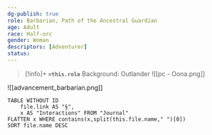 ```yaml
---
dg-publish: true
role: Barbarian, Path of the Ancestral Guardian
age: Adult
race: Half-orc
gender: Woman
descriptors: [Adventurer]
status: 
---
```


> [!info]+
> **`=this.role`**
> Background: Outlander
>![[pc - Oona.png]]

![[advancement_barbarian.png]]

```dataview
TABLE WITHOUT ID
	file.link AS "§", 
	x AS "Interactions" FROM "Journal"
FLATTEN x WHERE contains(x,split(this.file.name," ")[0])
SORT file.name DESC
```



